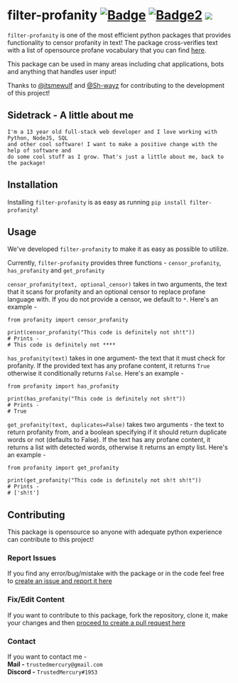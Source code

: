 # filter-profanity [![Badge](https://img.shields.io/pypi/v/filter-profanity?color=3776AB&logo=python&style=for-the-badge)](https://pypi.org/project/filter-profanity/) [![Badge2](https://img.shields.io/pypi/dm/filter-profanity?color=3776AB&logo=python&style=for-the-badge)](https://pypi.org/project/filter-profanity/) ![](https://api.ghprofile.me/view?username=TrustedMercury-filter-profanity)
``filter-profanity`` is one of the most efficient python packages that provides functionality to censor profanity in text! The package cross-verifies text with a list of opensource profane vocabulary that you can find [here](https://github.com/RobertJGabriel/Google-profanity-words).

This package can be used in many areas including chat applications, bots and anything that handles user input!

Thanks to [@itsmewulf](https://github.com/itsmewulf) and [@Sh-wayz](https://github.com/Sh-wayz) for contributing to the development of this project!

## Sidetrack - A little about me
```
I'm a 13 year old full-stack web developer and I love working with Python, NodeJS, SQL
and other cool software! I want to make a positive change with the help of software and
do some cool stuff as I grow. That's just a little about me, back to the package!
```

## Installation
Installing ``filter-profanity`` is as easy as running ``pip install filter-profanity``!

## Usage
We've developed ``filter-profanity`` to make it as easy as possible to utilize.

Currently, ``filter-profanity`` provides three functions - ``censor_profanity``, ``has_profanity`` and ``get_profanity``

``censor_profanity(text, optional_censor)`` takes in two arguments, the text that it scans for profanity and an optional censor to replace profane language with. If you do not provide a censor, we default to ``*``. Here's an example -
```
from profanity import censor_profanity

print(censor_profanity("This code is definitely not sh!t"))
# Prints -
# This code is definitely not ****
```

``has_profanity(text)`` takes in one argument- the text that it must check for profanity. If the provided text has any profane content, it returns ``True`` otherwise it conditionally returns ``False``. Here's an example -
```
from profanity import has_profanity

print(has_profanity("This code is definitely not sh!t"))
# Prints -
# True
```

``get_profanity(text, duplicates=False)`` takes two arguments - the text to return profanity from, and a boolean specifying if it should return duplicate words or not (defaults to False). If the text has any profane content, it returns a list with detected words, otherwise it returns an empty list. Here's an example -
```
from profanity import get_profanity

print(get_profanity("This code is definitely not sh!t sh!t"))
# Prints -
# ['sh!t']
```

## Contributing
This package is opensource so anyone with adequate python experience can contribute to this project!

### Report Issues
If you find any error/bug/mistake with the package or in the code feel free to
[create an issue and report it here](https://github.com/TrustedMercury/filter-profanity/issues)

### Fix/Edit Content
If you want to contribute to this package, fork the repository, clone it, make your changes and then [proceed to create a pull request here](https://github.com/TrustedMercury/filter-profanity/pulls)

### Contact
If you want to contact me -  
**Mail -** ```trustedmercury@gmail.com```  
**Discord -** ```TrustedMercury#1953```
